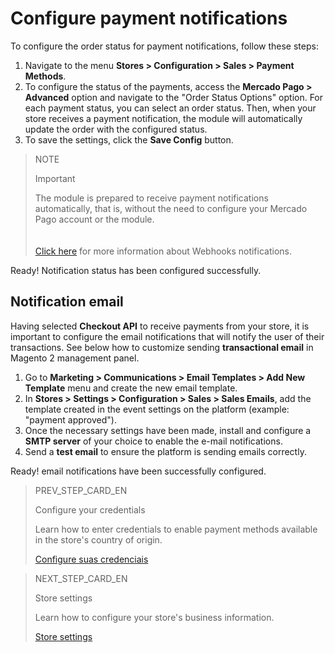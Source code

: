 # Configure payment notifications

To configure the order status for payment notifications, follow these steps:

1. Navigate to the menu **Stores > Configuration > Sales > Payment Methods**.
2. To configure the status of the payments, access the **Mercado Pago > Advanced** option and navigate to the "Order Status Options" option.
For each payment status, you can select an order status. Then, when your store receives a payment notification, the module will automatically update the order with the configured status.
3. To save the settings, click the **Save Config** button.

> NOTE
>
> Important
>
> The module is prepared to receive payment notifications automatically, that is, without the need to configure your Mercado Pago account or the module. </br>
> </br><br/>
> [Click here](/developers/en/guides/additional-content/notifications/webhooks/webhooks) for more information about Webhooks notifications.

Ready! Notification status has been configured successfully.

## Notification email

Having selected **Checkout API** to receive payments from your store, it is important to configure the email notifications that will notify the user of their transactions. See below how to customize sending **transactional email** in Magento 2 management panel.

1. Go to **Marketing > Communications > Email Templates > Add New Template** menu and create the new email template.
2. In **Stores > Settings > Configuration > Sales > Sales Emails**, add the template created in the event settings on the platform (example: "payment approved").
3. Once the necessary settings have been made, install and configure a **SMTP server** of your choice to enable the e-mail notifications.
4. Send a **test email** to ensure the platform is sending emails correctly.

Ready! email notifications have been successfully configured.

> PREV_STEP_CARD_EN
>
> Configure your credentials
>
> Learn how to enter credentials to enable payment methods available in the store's country of origin.
>
> [Configure suas credenciais](/developers/pt/docs/magento-two/integration-configuration/credentials)

> NEXT_STEP_CARD_EN
>
> Store settings
>
> Learn how to configure your store's business information.
>
> [Store settings](/developers/en/docs/magento-two/integration-store)